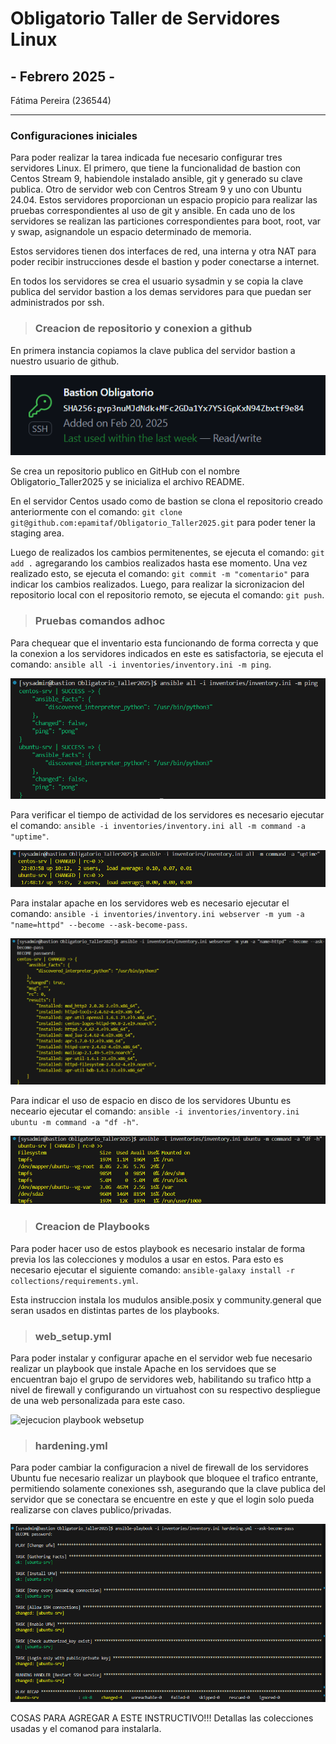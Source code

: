 # Obligatorio Taller de Servidores Linux
## - Febrero 2025 -

Fátima Pereira (236544)

---
### Configuraciones iniciales

Para poder realizar la tarea indicada fue necesario configurar tres servidores Linux. El primero, que tiene la funcionalidad de bastion con Centos Stream 9, habiendole instalado ansible, git y generado su clave publica. Otro de servidor web con Centros Stream 9 y uno con Ubuntu 24.04. Estos servidores proporcionan un espacio propicio para realizar las pruebas correspondientes al uso de git y ansible. 
En cada uno de los servidores se realizan las particiones correspondientes para boot, root, var y swap, asignandole un espacio determinado de memoria.

Estos servidores tienen dos interfaces de red, una interna y otra NAT para poder recibir instrucciones desde el bastion y poder conectarse a internet.  

En todos los servidores se crea el usuario sysadmin y se copia la clave publica del servidor bastion a los demas servidores para que puedan ser administrados por ssh.


> ### Creacion de repositorio y conexion a github

En primera instancia copiamos la clave publica del servidor bastion a nuestro usuario de github.


![conexion ssh](results/SSH1.png)


Se crea un repositorio publico en GitHub con el nombre Obligatorio_Taller2025 y se inicializa el archivo README.

En el servidor Centos usado como de bastion se clona el repositorio creado anteriormente con el comando: `git clone git@github.com:epamitaf/Obligatorio_Taller2025.git` para poder tener la staging area.

Luego de realizados los cambios permitenentes, se ejecuta el comando: `git add .` agregarando los cambios realizados hasta ese momento. Una vez realizado esto, se ejecuta el comando: `git commit -m "comentario"` para indicar los cambios realizados. Luego, para realizar la sicronizacion del repositorio local con el repositorio remoto, se ejecuta el comando: `git push`.

> ### Pruebas comandos adhoc

Para chequear que el inventario esta funcionando de forma correcta y que la conexion a los servidores indicados en este es satisfactoria, se ejecuta el comando: `ansible all -i inventories/inventory.ini -m ping`.


![ping ansible](results/ansibleping.png)


Para verificar el tiempo de actividad de los servidores es necesario ejecutar el comando: `ansible -i inventories/inventory.ini all -m command -a "uptime"`.


![uotime image](results/uptime.png)


Para instalar apache en los servidores web es necesario ejecutar el comando: `ansible -i inventories/inventory.ini webserver -m yum -a "name=httpd" --become --ask-become-pass`.


![instalacion de apache](results/installapache.png)


Para indicar el uso de espacio en disco de los servidores Ubuntu es neceario ejecutar el comando: `ansible -i inventories/inventory.ini ubuntu -m command -a "df -h"`.


![espacio en disco ubuntu](results/diskubuntu.png)


> ### Creacion de Playbooks

Para poder hacer uso de estos playbook es necesario instalar de forma previa los las colecciones y modulos a usar en estos. Para esto es necesario ejecutar el siguiente comando: `ansible-galaxy install -r collections/requirements.yml`.

Esta instruccion instala los mudulos ansible.posix y community.general que seran usados en distintas partes de los playbooks. 

> ### web_setup.yml

Para poder instalar y configurar apache en el servidor web fue necesario realizar un playbook que instale Apache en los servidoes que se encuentran bajo el grupo de servidores web, habilitando su trafico http a nivel de firewall y configurando un virtuahost con su respectivo despliegue de una web personalizada para este caso.

![ejecucion playbook websetup](results/websetup.png)




> ### hardening.yml

Para poder cambiar la configuracion a nivel de firewall de los servidores Ubuntu fue necesario realizar un playbook que bloquee el trafico entrante, permitiendo solamente conexiones ssh, asegurando que la clave publica del servidor que se conectara se encuentre en este y que el login solo pueda realizarse con claves publico/privadas. 


![ejecucion playbook websetup](results/hardening.png)



COSAS PARA AGREGAR A ESTE INSTRUCTIVO!!! 
Detallas las colecciones usadas y el comanod para instalarla.

